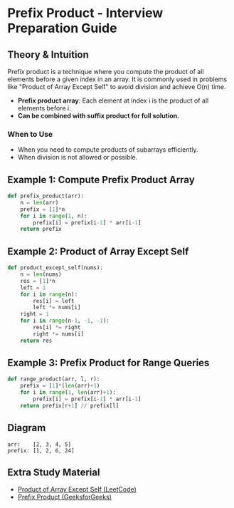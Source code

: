# Prefix Product - Interview Preparation Guide

## Theory & Intuition
Prefix product is a technique where you compute the product of all elements before a given index in an array. It is commonly used in problems like "Product of Array Except Self" to avoid division and achieve O(n) time.

- **Prefix product array**: Each element at index i is the product of all elements before i.
- **Can be combined with suffix product for full solution.**

### When to Use
- When you need to compute products of subarrays efficiently.
- When division is not allowed or possible.

## Example 1: Compute Prefix Product Array
```python
def prefix_product(arr):
    n = len(arr)
    prefix = [1]*n
    for i in range(1, n):
        prefix[i] = prefix[i-1] * arr[i-1]
    return prefix
```

## Example 2: Product of Array Except Self
```python
def product_except_self(nums):
    n = len(nums)
    res = [1]*n
    left = 1
    for i in range(n):
        res[i] = left
        left *= nums[i]
    right = 1
    for i in range(n-1, -1, -1):
        res[i] *= right
        right *= nums[i]
    return res
```

## Example 3: Prefix Product for Range Queries
```python
def range_product(arr, l, r):
    prefix = [1]*(len(arr)+1)
    for i in range(1, len(arr)+1):
        prefix[i] = prefix[i-1] * arr[i-1]
    return prefix[r+1] // prefix[l]
```

## Diagram
```
arr:    [2, 3, 4, 5]
prefix: [1, 2, 6, 24]
```

## Extra Study Material
- [Product of Array Except Self (LeetCode)](https://leetcode.com/problems/product-of-array-except-self/)
- [Prefix Product (GeeksforGeeks)](https://www.geeksforgeeks.org/prefix-product-array/)

